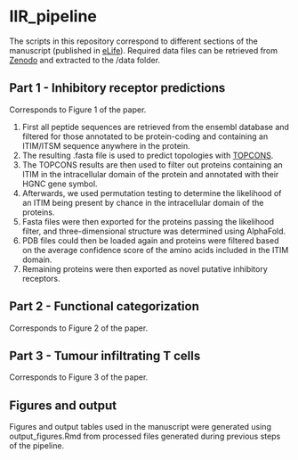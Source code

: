 # IIR_pipeline

The scripts in this repository correspond to different sections of the manuscript (published in [eLife](https://elifesciences.org/reviewed-preprints/92870)). Required data files can be retrieved from [Zenodo](http://doi.org/10.5281/zenodo.8121610) and extracted to the /data folder.

## Part 1 - Inhibitory receptor predictions
Corresponds to Figure 1 of the paper.
1) First all peptide sequences are retrieved from the ensembl database and filtered for those annotated to be protein-coding and containing an ITIM/ITSM sequence anywhere in the protein.
2) The resulting .fasta file is used to predict topologies with [TOPCONS](https://doi.org/10.1093/nar/gkv485).
3) The TOPCONS results are then used to filter out proteins containing an ITIM in the intracellular domain of the protein and annotated with their HGNC gene symbol.
4) Afterwards, we used permutation testing to determine the likelihood of an ITIM being present by chance in the intracellular domain of the proteins.
5) Fasta files were then exported for the proteins passing the likelihood filter, and three-dimensional structure was determined using AlphaFold.
6) PDB files could then be loaded again and proteins were filtered based on the average confidence score of the amino acids included in the ITIM domain.
7) Remaining proteins were then exported as novel putative inhibitory receptors.
   
## Part 2 - Functional categorization
Corresponds to Figure 2 of the paper.

## Part 3 - Tumour infiltrating T cells
Corresponds to Figure 3 of the paper.

## Figures and output
Figures and output tables used in the manuscript were generated using output_figures.Rmd from processed files generated during previous steps of the pipeline.



